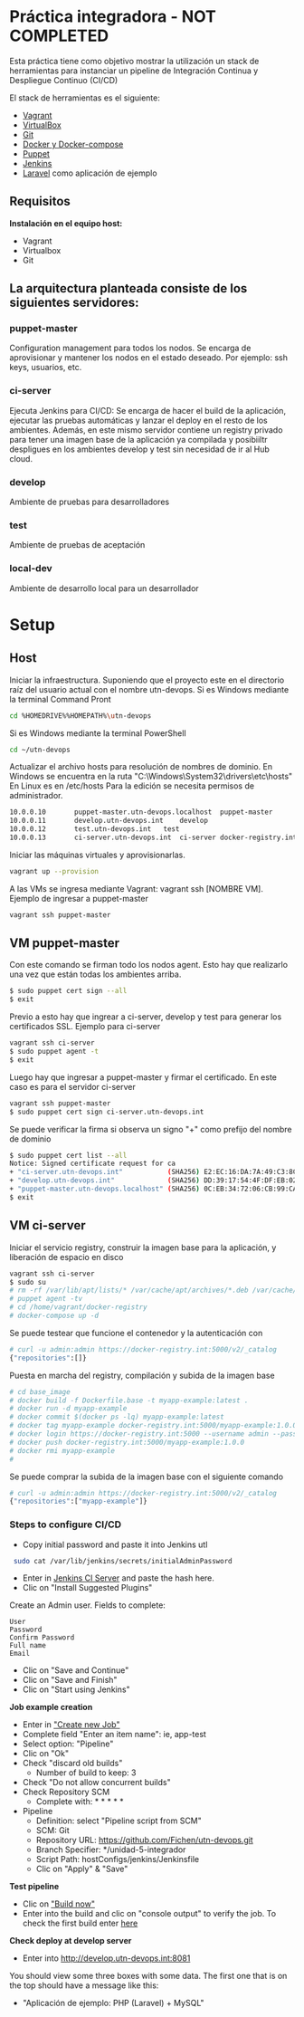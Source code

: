 # Práctica integradora - NOT COMPLETED

Esta práctica tiene como objetivo mostrar la utilización un stack de herramientas para instanciar un pipeline de Integración Continua y Despliegue Continuo (CI/CD)

El stack de herramientas es el siguiente:
  - [Vagrant](https://www.vagrantup.com/)
  - [VirtualBox](https://www.virtualbox.org/)
  - [Git](https://git-scm.com/)
  - [Docker y Docker-compose](https://www.docker.com/)
  - [Puppet](https://puppet.com/)
  - [Jenkins](https://jenkins.io/)
  - [Laravel](https://laravel.com/) como aplicación de ejemplo

## Requisitos
 __Instalación en el equipo host:__
 - Vagrant
 - Virtualbox
 - Git

## La arquitectura planteada consiste de los siguientes servidores:
### puppet-master
Configuration management para todos los nodos. Se encarga de aprovisionar y mantener los nodos en el estado deseado. Por ejemplo: ssh keys, usuarios, etc.
### ci-server
Ejecuta Jenkins para CI/CD: Se encarga de hacer el build de la aplicación, ejecutar las pruebas automáticas y lanzar el deploy en el resto de los ambientes.
Además, en este mismo servidor contiene un registry privado para tener una imagen base de la aplicación ya compilada y posibiiltr despligues en los ambientes develop y test sin necesidad de ir al Hub cloud.
### develop
Ambiente de pruebas para desarrolladores
### test
Ambiente de pruebas de aceptación
### local-dev
Ambiente de desarrollo local para un desarrollador

# Setup

## Host
Iniciar la infraestructura. Suponiendo que el proyecto este en el directorio raíz del usuario actual con el nombre utn-devops.
Si es Windows mediante la terminal Command Pront
```sh
cd %HOMEDRIVE%%HOMEPATH%\utn-devops
```
Si es Windows mediante la terminal PowerShell
```sh
cd ~/utn-devops
```

Actualizar el archivo hosts para resolución de nombres de dominio.
En Windows se encuentra en la ruta "C:\Windows\System32\drivers\etc\hosts"
En Linux es en /etc/hosts
Para la edición se necesita permisos de administrador.

```sh
10.0.0.10       puppet-master.utn-devops.localhost  puppet-master
10.0.0.11       develop.utn-devops.int    develop
10.0.0.12       test.utn-devops.int   test
10.0.0.13       ci-server.utn-devops.int  ci-server docker-registry.int
```

Iniciar las máquinas virtuales y aprovisionarlas.
```sh
vagrant up --provision
```
A las VMs se ingresa mediante Vagrant: vagrant ssh [NOMBRE VM].
Ejemplo de ingresar a puppet-master
```sh
vagrant ssh puppet-master
```

## VM puppet-master
Con este comando se firman todo los nodos agent. Esto hay que realizarlo una vez que están todas los ambientes arriba.
```sh
$ sudo puppet cert sign --all
$ exit
```

Previo a esto hay que ingrear a ci-server, develop y test para generar los certificados SSL.
Ejemplo para ci-server
```sh
vagrant ssh ci-server
$ sudo puppet agent -t
$ exit
```

Luego hay que ingresar a puppet-master y firmar el certificado. En este caso es para el servidor ci-server
```sh
vagrant ssh puppet-master
$ sudo puppet cert sign ci-server.utn-devops.int
```

Se puede verificar la firma si observa un signo "+" como prefijo del nombre de dominio
```sh
$ sudo puppet cert list --all
Notice: Signed certificate request for ca
+ "ci-server.utn-devops.int"           (SHA256) E2:EC:16:DA:7A:49:C3:8C:FC:0A:46:13:10:27:37:3C:5D:93:55:D6:7D:3D:BD:CE:75:3B:BE:08:E8:25:C5:62
+ "develop.utn-devops.int"             (SHA256) DD:39:17:54:4F:DF:EB:02:25:92:6A:4B:F6:32:5A:64:0E:89:ED:E1:2A:E9:51:E8:82:0B:F5:47:23:A2:47:7C
+ "puppet-master.utn-devops.localhost" (SHA256) 0C:EB:34:72:06:CB:99:CA:9D:D7:AC:E3:7A:B7:9D:0B:43:11:BD:7D:9E:60:C4:79:2D:5A:24:A3:A2:BB:D2:48 (alt names: "DNS:puppet", "DNS:puppet-master", "DNS:puppet-master.utn-devops.localhost")
$ exit
```

## VM ci-server
Iniciar el servicio registry, construir la imagen base para la aplicación, y liberación de espacio en disco
```sh
vagrant ssh ci-server
$ sudo su
# rm -rf /var/lib/apt/lists/* /var/cache/apt/archives/*.deb /var/cache/apt/archives/partial/*.deb /var/cache/apt/*.bin
# puppet agent -tv
# cd /home/vagrant/docker-registry
# docker-compose up -d
```
Se puede testear que funcione el contenedor y la autenticación con
```sh
# curl -u admin:admin https://docker-registry.int:5000/v2/_catalog
{"repositories":[]}
```
Puesta en marcha del registry, compilación y subida de la imagen base

```sh
# cd base_image
# docker build -f Dockerfile.base -t myapp-example:latest .
# docker run -d myapp-example
# docker commit $(docker ps -lq) myapp-example:latest
# docker tag myapp-example docker-registry.int:5000/myapp-example:1.0.0
# docker login https://docker-registry.int:5000 --username admin --password admin
# docker push docker-registry.int:5000/myapp-example:1.0.0
# docker rmi myapp-example
#
```
Se puede comprar la subida de la imagen base con el siguiente comando
```sh
# curl -u admin:admin https://docker-registry.int:5000/v2/_catalog
{"repositories":["myapp-example"]}
```

### Steps to configure CI/CD
* Copy initial password and paste it into Jenkins utl
```sh
 sudo cat /var/lib/jenkins/secrets/initialAdminPassword
```
* Enter in [Jenkins CI Server](http://ci-server.utn-devops.localhost:8082/) and paste the hash here.
* Clic on "Install Suggested Plugins"

Create an Admin user. Fields to complete:
```
User
Password
Confirm Password
Full name
Email
```

- Clic on "Save and Continue"
- Clic on "Save and Finish"
- Clic on "Start using Jenkins"

__Job example creation__
- Enter in ["Create new Job"](http://ci-server.utn-devops.localhost:8082/newJob)
- Complete field "Enter an item name": ie, app-test
- Select option: "Pipeline"
- Clic on "Ok"
- Check "discard old builds"
  - Number of build to keep: 3
- Check "Do not allow concurrent builds"
- Check Repository SCM
  - Complete with: * * * * *
- Pipeline
  - Definition: select "Pipeline script from SCM"
  - SCM: Git
  - Repository URL: https://github.com/Fichen/utn-devops.git
  - Branch Specifier: */unidad-5-integrador
  - Script Path: hostConfigs/jenkins/Jenkinsfile
  - Clic on "Apply" & "Save"

__Test pipeline__

- Clic on ["Build now"](http://ci-server.utn-devops.localhost:8082/job/app-test/build?delay=0sec)
- Enter into the build and clic on "console output" to verify the job. To check the first build enter [here](http://ci-server.utn-devops.localhost:8082/job/app-test/1/console)

__Check deploy at develop server__
 - Enter into http://develop.utn-devops.int:8081

You should view some three boxes with some data. The first one that is on the top should have a message like this:
 - "Aplicación de ejemplo: PHP (Laravel) + MySQL"